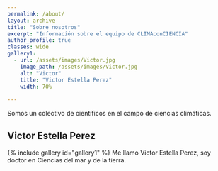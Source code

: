```yaml
---
permalink: /about/
layout: archive
title: "Sobre nosotros"
excerpt: "Información sobre el equipo de CLIMAconCIENCIA"
author_profile: true 
classes: wide
gallery1:
  - url: /assets/images/Victor.jpg
    image_path: /assets/images/Victor.jpg
    alt: "Victor"
    title: "Victor Estella Perez"
    width: 70%
  
---
```


Somos un colectivo de científicos en el campo de ciencias climáticas. 




<h2>Victor Estella Perez</h2>
{% include gallery id="gallery1" %}
Me llamo Victor Estella Perez, soy doctor en Ciencias del mar y de la tierra. 
